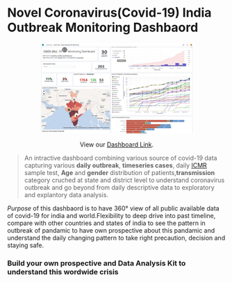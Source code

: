 # Novel Coronavirus(Covid-19) India Outbreak Monitoring Dashbaord

<p align="center">
<img src="canvas_main_page/main_page.png" width="70%">
</p>

<p align="center">
  View our <a href="bit.ly/covid19-360">Dashboard Link</a>.
 </p>

> An intractive dashboard combining various source of covid-19 data capturing various **daily outbreak**, **timeseries cases**, daily [ICMR](https://icmr.nic.in/content/covid-19) sample test, **Age** and **gender** distribution of patients,**transmission** category cruched at state and district level to understand coronavirus outbreak and go beyond from daily descriptive data to exploratory and explantory data analysis.

*Purpose* of this dashbaord is to have 360° view of all public available data of covid-19 for india and world.Flexibility to deep drive into past timeline, compare with other countries and states of india to see the pattern in outbreak of pandamic to have own prospective about this pandamic and understand the daily changing pattern to take right precaution, decision and staying safe. 


### Build your own prospective and Data Analysis Kit to understand this wordwide crisis

